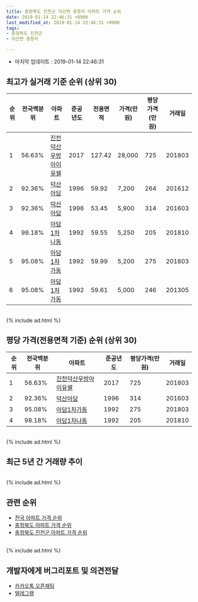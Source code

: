 ```yaml
---
title: 충청북도 진천군 덕산면 용몽리 아파트 가격 순위
date: 2019-01-14 22:46:31 +0900
last_modified_at: 2019-01-14 22:46:31 +0900
tags:
- 충청북도 진천군
- 덕산면 용몽리

---
```


* 마지막 업데이트 : 2019-01-14 22:46:31

## 최고가 실거래 기준 순위 (상위 30)


|순위|전국백분위|아파트|준공년도|전용면적|가격(만원)|평당가격(만원)|거래일|
|---|---|---|---|---|---|---|---|
|1|56.63%|[진천덕산우방아이유쉘](https://search.naver.com/search.naver?query=%EC%B6%A9%EC%B2%AD%EB%B6%81%EB%8F%84+%EC%A7%84%EC%B2%9C%EA%B5%B0+%EB%8D%95%EC%82%B0%EB%A9%B4+%EC%9A%A9%EB%AA%BD%EB%A6%AC+%EC%A7%84%EC%B2%9C%EB%8D%95%EC%82%B0%EC%9A%B0%EB%B0%A9%EC%95%84%EC%9D%B4%EC%9C%A0%EC%89%98)|2017|127.42|28,000|725|201803|
|2|92.36%|[덕산아담](https://search.naver.com/search.naver?query=%EC%B6%A9%EC%B2%AD%EB%B6%81%EB%8F%84+%EC%A7%84%EC%B2%9C%EA%B5%B0+%EB%8D%95%EC%82%B0%EB%A9%B4+%EC%9A%A9%EB%AA%BD%EB%A6%AC+%EB%8D%95%EC%82%B0%EC%95%84%EB%8B%B4)|1996|59.92|7,200|264|201612|
|3|92.36%|[덕산아담](https://search.naver.com/search.naver?query=%EC%B6%A9%EC%B2%AD%EB%B6%81%EB%8F%84+%EC%A7%84%EC%B2%9C%EA%B5%B0+%EB%8D%95%EC%82%B0%EB%A9%B4+%EC%9A%A9%EB%AA%BD%EB%A6%AC+%EB%8D%95%EC%82%B0%EC%95%84%EB%8B%B4)|1996|53.45|5,900|314|201603|
|4|98.18%|[아담1차나동](https://search.naver.com/search.naver?query=%EC%B6%A9%EC%B2%AD%EB%B6%81%EB%8F%84+%EC%A7%84%EC%B2%9C%EA%B5%B0+%EB%8D%95%EC%82%B0%EB%A9%B4+%EC%9A%A9%EB%AA%BD%EB%A6%AC+%EC%95%84%EB%8B%B41%EC%B0%A8%EB%82%98%EB%8F%99)|1992|59.55|5,250|205|201810|
|5|95.08%|[아담1차가동](https://search.naver.com/search.naver?query=%EC%B6%A9%EC%B2%AD%EB%B6%81%EB%8F%84+%EC%A7%84%EC%B2%9C%EA%B5%B0+%EB%8D%95%EC%82%B0%EB%A9%B4+%EC%9A%A9%EB%AA%BD%EB%A6%AC+%EC%95%84%EB%8B%B41%EC%B0%A8%EA%B0%80%EB%8F%99)|1992|59.99|5,200|275|201803|
|6|95.08%|[아담1차가동](https://search.naver.com/search.naver?query=%EC%B6%A9%EC%B2%AD%EB%B6%81%EB%8F%84+%EC%A7%84%EC%B2%9C%EA%B5%B0+%EB%8D%95%EC%82%B0%EB%A9%B4+%EC%9A%A9%EB%AA%BD%EB%A6%AC+%EC%95%84%EB%8B%B41%EC%B0%A8%EA%B0%80%EB%8F%99)|1992|59.61|5,000|246|201305|


<br>
{% include ad.html %}
<br>

## 평당 가격(전용면적 기준) 순위 (상위 30)


|순위|전국백분위|아파트|준공년도|평당가격(만원)|거래일|
|---|---|---|---|---|---|
|1|56.63%|[진천덕산우방아이유쉘](https://search.naver.com/search.naver?query=%EC%B6%A9%EC%B2%AD%EB%B6%81%EB%8F%84+%EC%A7%84%EC%B2%9C%EA%B5%B0+%EB%8D%95%EC%82%B0%EB%A9%B4+%EC%9A%A9%EB%AA%BD%EB%A6%AC+%EC%A7%84%EC%B2%9C%EB%8D%95%EC%82%B0%EC%9A%B0%EB%B0%A9%EC%95%84%EC%9D%B4%EC%9C%A0%EC%89%98)|2017|725|201803|
|2|92.36%|[덕산아담](https://search.naver.com/search.naver?query=%EC%B6%A9%EC%B2%AD%EB%B6%81%EB%8F%84+%EC%A7%84%EC%B2%9C%EA%B5%B0+%EB%8D%95%EC%82%B0%EB%A9%B4+%EC%9A%A9%EB%AA%BD%EB%A6%AC+%EB%8D%95%EC%82%B0%EC%95%84%EB%8B%B4)|1996|314|201603|
|3|95.08%|[아담1차가동](https://search.naver.com/search.naver?query=%EC%B6%A9%EC%B2%AD%EB%B6%81%EB%8F%84+%EC%A7%84%EC%B2%9C%EA%B5%B0+%EB%8D%95%EC%82%B0%EB%A9%B4+%EC%9A%A9%EB%AA%BD%EB%A6%AC+%EC%95%84%EB%8B%B41%EC%B0%A8%EA%B0%80%EB%8F%99)|1992|275|201803|
|4|98.18%|[아담1차나동](https://search.naver.com/search.naver?query=%EC%B6%A9%EC%B2%AD%EB%B6%81%EB%8F%84+%EC%A7%84%EC%B2%9C%EA%B5%B0+%EB%8D%95%EC%82%B0%EB%A9%B4+%EC%9A%A9%EB%AA%BD%EB%A6%AC+%EC%95%84%EB%8B%B41%EC%B0%A8%EB%82%98%EB%8F%99)|1992|205|201810|


<br>
{% include ad.html %}
<br>

## 최근 5년 간 거래량 추이


<div style="width:100%;">
    <canvas id="deal_progress" height="250"></canvas>
</div>

<script>
new Chart(document.getElementById("deal_progress"), {
    type: 'line',
    data: {
        labels: ['201401','201402','201403','201404','201405','201406','201407','201408','201409','201410','201411','201412','201501','201502','201503','201504','201505','201506','201507','201508','201509','201510','201511','201512','201601','201602','201603','201604','201605','201606','201607','201608','201609','201610','201611','201612','201701','201702','201703','201704','201705','201706','201707','201708','201709','201710','201711','201712','201801','201802','201803','201804','201805','201806','201807','201808','201809','201810','201811','201812','201901'],
        datasets: [{
            label: '실거래 수',
            pointRadius: 1,
            data: [0, 0, 0, 1, 1, 0, 1, 0, 0, 0, 0, 0, 0, 0, 1, 0, 0, 0, 0, 0, 0, 1, 0, 0, 1, 0, 1, 1, 1, 0, 0, 0, 0, 0, 1, 3, 0, 1, 0, 1, 0, 2, 1, 0, 1, 0, 0, 1, 0, 1, 2, 0, 1, 0, 0, 0, 1, 2, 0, 0, 0],
            borderColor: "rgba(255, 201, 14, 1)",
            backgroundColor: "rgba(255, 201, 14, 0.5)",
            fill: true,
        }]
    },
    options: {
        responsive: true,
        title: {
            display: true,
            text: '5년간 거래량 추이'
        },
        tooltips: {
            mode: 'index',
            intersect: false,
        },
        hover: {
            mode: 'nearest',
            intersect: true
        },
        scales: {
            xAxes: [{
                display: true,
                scaleLabel: {
                    display: true,
                    labelString: '년/월'
                }
            }],
            yAxes: [{
                display: true,
                ticks: {
                    suggestedMin: 0,
                },
                scaleLabel: {
                    display: true,
                    labelString: '실거래 수'
                }
            }]
        }
    }
});

</script>


<br>
{% include ad.html %}
<br>

## 관련 순위

- [전국 아파트 가격 순위](https://inasie.github.io/apt-ranking/전국)
- [충청북도 아파트 가격 순위](https://inasie.github.io/apt-ranking/충청북도)
- [충청북도 진천군 아파트 가격 순위](https://inasie.github.io/apt-ranking/충청북도-진천군)


<br>
{% include ad.html %}
<br>

## 개발자에게 버그리포트 및 의견전달

- [카카오톡 오픈채팅](https://open.kakao.com/o/gLJUAP4)
- [텔레그램](https://t.me/inasie)

